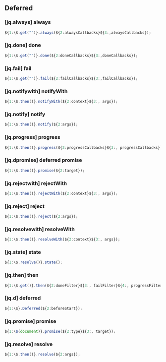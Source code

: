 ## Deferred

### [jq.always] always

```javascript
${1:\$.get("")}.always(${2:alwaysCallbacks}${3:,alwaysCallbacks});
```

### [jq.done] done

```javascript
${1:\$.get("")}.done(${2:doneCallbacks}${3:,doneCallbacks});
```

### [jq.fail] fail

```javascript
${1:\$.get("")}.fail(${2:failCallbacks}${3:,failCallbacks});
```

### [jq.notifywith] notifyWith

```javascript
${1:\$.then()}.notifyWith(${2:context}${3:, args});
```

### [jq.notify] notify

```javascript
${1:\$.then()}.notify(${2:args});
```

### [jq.progress] progress

```javascript
${1:\$.then()}.progress(${2:progressCallbacks}${3:, progressCallbacks});
```

### [jq.dpromise] deferred promise

```javascript
${1:\$.then()}.promise(${2:target});
```

### [jq.rejectwith] rejectWith

```javascript
${1:\$.then()}.rejectWith(${2:context}${3:, args});
```

### [jq.reject] reject

```javascript
${1:\$.then()}.reject(${2:args});
```

### [jq.resolvewith] resolveWith

```javascript
${1:\$.then()}.resolveWith(${2:context}${3:, args});
```

### [jq.state] state

```javascript
${1:\$.resolve()}.state();
```

### [jq.then] then

```javascript
${1:\$.get()}.then(${2:doneFilter}${3:, failFilter}${4:, progressFilter});
```

### [jq.d] deferred

```javascript
${1:\$}.Deferred(${2:beforeStart});
```

### [jq.promise] promise

```javascript
${1:\$(document)}.promise(${2:type}${3:, target});
```

### [jq.resolve] resolve

```javascript
${1:\$.then()}.resolve(${2:args});
```
